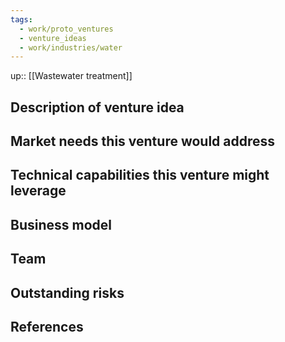 ```yaml
---
tags:
  - work/proto_ventures
  - venture_ideas
  - work/industries/water
---
```

up:: [[Wastewater treatment]] 
## Description of venture idea


## Market needs this venture would address


## Technical capabilities this venture might leverage


## Business model


## Team


## Outstanding risks


## References
